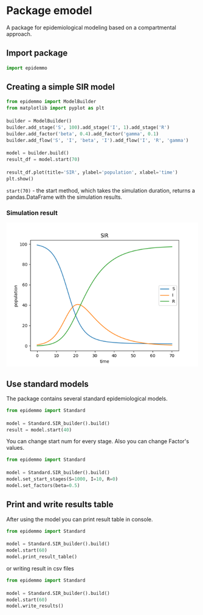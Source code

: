 # Package emodel

A package for epidemiological modeling based on a compartmental approach.

## Import package

```python
import epidemmo
```

## Сreating a simple SIR model

```python
from epidemmo import ModelBuilder
from matplotlib import pyplot as plt

builder = ModelBuilder()
builder.add_stage('S', 100).add_stage('I', 1).add_stage('R')
builder.add_factor('beta', 0.4).add_factor('gamma', 0.1)
builder.add_flow('S', 'I', 'beta', 'I').add_flow('I', 'R', 'gamma')

model = builder.build()
result_df = model.start(70)

result_df.plot(title='SIR', ylabel='population', xlabel='time')
plt.show()
```

`start(70)` - the start method, which takes the simulation duration, returns a pandas.DataFrame with the simulation results.

### Simulation result

![sir example](https://raw.githubusercontent.com/Paul-NP/EpidemicModel/master/documentation/images/sir_example.png)

## Use standard models

The package contains several standard epidemiological models.

```python
from epidemmo import Standard

model = Standard.SIR_builder().build()
result = model.start(40)
```

You can change start num for every stage.
Also you can change Factor's values.

```python
from epidemmo import Standard

model = Standard.SIR_builder().build()
model.set_start_stages(S=1000, I=10, R=0)
model.set_factors(beta=0.5)
```

## Print and write results table

After using the model you can print result table in console.

```python
from epidemmo import Standard

model = Standard.SIR_builder().build()
model.start(60)
model.print_result_table()
```
or writing result in csv files

```python
from epidemmo import Standard

model = Standard.SIR_builder().build()
model.start(60)
model.write_results()
```

